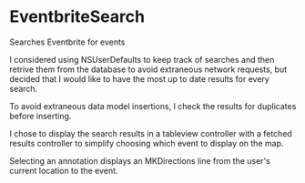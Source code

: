EventbriteSearch
================

Searches Eventbrite for events

I considered using NSUserDefaults to keep track of searches and then retrive them from 
the database to avoid extraneous network requests, but decided that I would like to have
the most up to date results for every search. 

To avoid extraneous data model insertions, I check the results for duplicates before 
inserting. 

I chose to display the search results in a tableview controller with a fetched results
controller to simplify choosing which event to display on the map. 

Selecting an annotation displays an MKDirections line from the user's current location to 
the event.